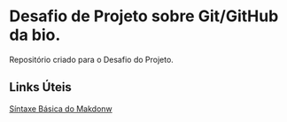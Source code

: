 
#  Desafio de Projeto sobre Git/GitHub da bio.
Repositório criado para o Desafio do  Projeto.

## Links Úteis

[Síntaxe Básica do Makdonw](https://www.markdownguide.org/basic-syntax/)


